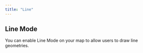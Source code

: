 ```yaml
---
title: "Line"
---
```


## Line Mode

You can enable Line Mode on your map to allow users to draw line geometries.

<!-- Add detailed documentation and code examples for Line Mode here -->

